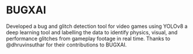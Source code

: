 # BUGXAI
Developed a bug and glitch detection tool for video games using YOLOv8 a deep learning tool and labelling the data to identify physics, visual, and performance glitches from gameplay footage in real time.
Thanks to  @dhruvinsuthar for their contributions to BUGXAI.
